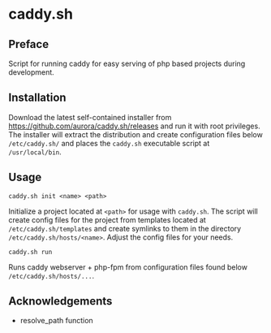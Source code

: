 # caddy.sh

## Preface

Script for running caddy for easy serving of php based projects during development.

## Installation

Download the latest self-contained installer from https://github.com/aurora/caddy.sh/releases and run it with root privileges.
The installer will extract the distribution and create configuration files below `/etc/caddy.sh/` and places the `caddy.sh` executable script at `/usr/local/bin`. 

## Usage

`caddy.sh init <name> <path>`

Initialize a project located at `<path>` for usage with `caddy.sh`. The script will create config files for the project from
templates located at `/etc/caddy.sh/templates` and create symlinks to them in the directory `/etc/caddy.sh/hosts/<name>`. 
Adjust the config files for your needs.

`caddy.sh run`

Runs caddy webserver + php-fpm from configuration files found below `/etc/caddy.sh/hosts/...`.

## Acknowledgements

* resolve_path function 